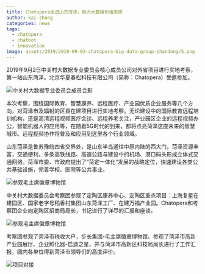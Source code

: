 ```yaml
---
title: Chatopera走进山东菏泽，助力大数据价值发挥
author: kai-zhang
categories: news
tags:
  - chatopera
  - chatbot
  - innovation
image: assets/2019/2019-09-03-chatopera-big-data-group-shandong/5.png
---
```


2019年9月2日中关村大数据专业委员会核心成员公司对外省项目进行实地考察，第一站山东菏泽。北京华夏春松科技有限公司（简称：Chatopera）受邀参加。

![中关村大数据专业委员会成员合影](/assets/2019/2019-09-03-chatopera-big-data-group-shandong/1.png)

本次考察，围绕国际教育、智慧康养、远程医疗、产业园优质企业服务等几个方向，对菏泽市及辐射的区县在建项目进行实地考察。无论建设中的国际教育远程培训机构，还是高清远程视频医疗会诊、远程养老关注，产业园区企业的远程视频办公，智能机器人的应用等，在随着5G时代的到来，都将点亮菏泽这座未来的智慧城市。远程视频协作将普及和应用到这里各个行业领域。

山东菏泽是鲁苏豫皖四省交界处，是山东半岛通往中原内陆的西大门，菏泽资源丰富，交通便利，多条高铁线路、高速公路与建设中的机场、港口码头形成立体式交通网络。菏泽市委、市政府提出了“菏定一体化”发展的战略定位，快速建设各类公共基础设施，完善学校、医院等公共事业。

![参观毛主席徽章博物馆](/assets/2019/2019-09-03-chatopera-big-data-group-shandong/2.png)

中关村大数据委员会考察团参观了定陶区康养中心、定陶区重点项目：上海复星在建园区、国家老字号稻香村集团山东菏泽工厂、在建万福产业园。Chatopera和考察团企业向定陶区招商局局长，书记进行了详尽的汇报和座谈。

![参观毛主席徽章博物馆](/assets/2019/2019-09-03-chatopera-big-data-group-shandong/3.png)

考察团参观了菏泽市税收大户，步长集团-毛主席徽章博物馆、参观了菏泽市高新产业园展厅、企业孵化器-启迪之星、并与菏泽市高新区科技局局长进行了工作汇报，团内各单位得到菏泽市领导们的高度评价。

![项目对接](/assets/2019/2019-09-03-chatopera-big-data-group-shandong/4.png)

